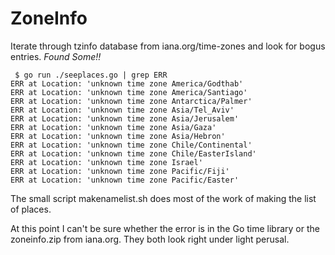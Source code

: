 ZoneInfo
========

Iterate through tzinfo database from iana.org/time-zones and look for bogus entries. *Found Some!!*

```
 $ go run ./seeplaces.go | grep ERR
ERR at Location: 'unknown time zone America/Godthab'
ERR at Location: 'unknown time zone America/Santiago'
ERR at Location: 'unknown time zone Antarctica/Palmer'
ERR at Location: 'unknown time zone Asia/Tel_Aviv'
ERR at Location: 'unknown time zone Asia/Jerusalem'
ERR at Location: 'unknown time zone Asia/Gaza'
ERR at Location: 'unknown time zone Asia/Hebron'
ERR at Location: 'unknown time zone Chile/Continental'
ERR at Location: 'unknown time zone Chile/EasterIsland'
ERR at Location: 'unknown time zone Israel'
ERR at Location: 'unknown time zone Pacific/Fiji'
ERR at Location: 'unknown time zone Pacific/Easter'
```
The small script makenamelist.sh does most of the work of making the list of places.

At this point I can't be sure whether the error is in the Go time library or the zoneinfo.zip from iana.org.  They both look right under light perusal.
